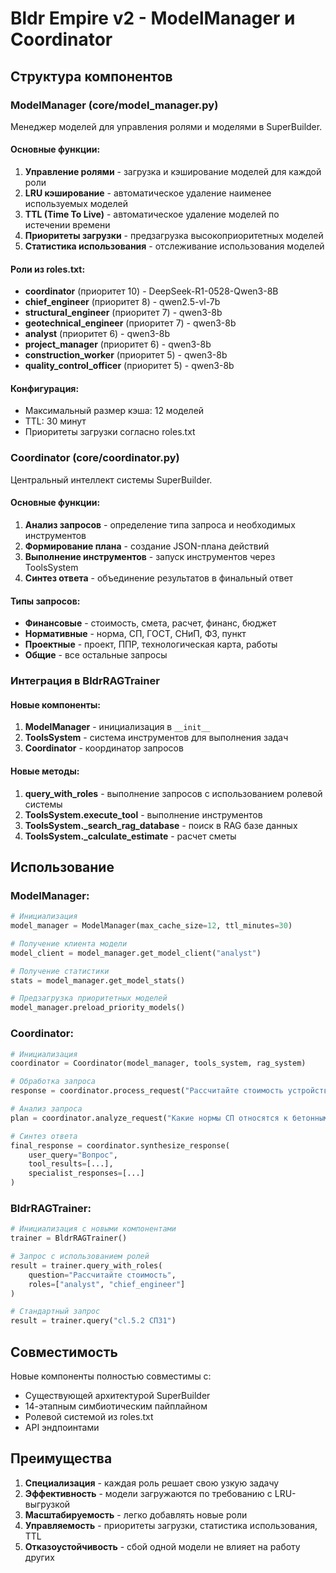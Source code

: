 # Bldr Empire v2 - ModelManager и Coordinator

## Структура компонентов

### ModelManager (core/model_manager.py)

Менеджер моделей для управления ролями и моделями в SuperBuilder.

#### Основные функции:
1. **Управление ролями** - загрузка и кэширование моделей для каждой роли
2. **LRU кэширование** - автоматическое удаление наименее используемых моделей
3. **TTL (Time To Live)** - автоматическое удаление моделей по истечении времени
4. **Приоритеты загрузки** - предзагрузка высокоприоритетных моделей
5. **Статистика использования** - отслеживание использования моделей

#### Роли из roles.txt:
- **coordinator** (приоритет 10) - DeepSeek-R1-0528-Qwen3-8B
- **chief_engineer** (приоритет 8) - qwen2.5-vl-7b
- **structural_engineer** (приоритет 7) - qwen3-8b
- **geotechnical_engineer** (приоритет 7) - qwen3-8b
- **analyst** (приоритет 6) - qwen3-8b
- **project_manager** (приоритет 6) - qwen3-8b
- **construction_worker** (приоритет 5) - qwen3-8b
- **quality_control_officer** (приоритет 5) - qwen3-8b

#### Конфигурация:
- Максимальный размер кэша: 12 моделей
- TTL: 30 минут
- Приоритеты загрузки согласно roles.txt

### Coordinator (core/coordinator.py)

Центральный интеллект системы SuperBuilder.

#### Основные функции:
1. **Анализ запросов** - определение типа запроса и необходимых инструментов
2. **Формирование плана** - создание JSON-плана действий
3. **Выполнение инструментов** - запуск инструментов через ToolsSystem
4. **Синтез ответа** - объединение результатов в финальный ответ

#### Типы запросов:
- **Финансовые** - стоимость, смета, расчет, финанс, бюджет
- **Нормативные** - норма, СП, ГОСТ, СНиП, ФЗ, пункт
- **Проектные** - проект, ППР, технологическая карта, работы
- **Общие** - все остальные запросы

### Интеграция в BldrRAGTrainer

#### Новые компоненты:
1. **ModelManager** - инициализация в `__init__`
2. **ToolsSystem** - система инструментов для выполнения задач
3. **Coordinator** - координатор запросов

#### Новые методы:
1. **query_with_roles** - выполнение запросов с использованием ролевой системы
2. **ToolsSystem.execute_tool** - выполнение инструментов
3. **ToolsSystem._search_rag_database** - поиск в RAG базе данных
4. **ToolsSystem._calculate_estimate** - расчет сметы

## Использование

### ModelManager:
```python
# Инициализация
model_manager = ModelManager(max_cache_size=12, ttl_minutes=30)

# Получение клиента модели
model_client = model_manager.get_model_client("analyst")

# Получение статистики
stats = model_manager.get_model_stats()

# Предзагрузка приоритетных моделей
model_manager.preload_priority_models()
```

### Coordinator:
```python
# Инициализация
coordinator = Coordinator(model_manager, tools_system, rag_system)

# Обработка запроса
response = coordinator.process_request("Рассчитайте стоимость устройства фундамента")

# Анализ запроса
plan = coordinator.analyze_request("Какие нормы СП относятся к бетонным работам?")

# Синтез ответа
final_response = coordinator.synthesize_response(
    user_query="Вопрос", 
    tool_results=[...], 
    specialist_responses=[...]
)
```

### BldrRAGTrainer:
```python
# Инициализация с новыми компонентами
trainer = BldrRAGTrainer()

# Запрос с использованием ролей
result = trainer.query_with_roles(
    question="Рассчитайте стоимость", 
    roles=["analyst", "chief_engineer"]
)

# Стандартный запрос
result = trainer.query("cl.5.2 СП31")
```

## Совместимость

Новые компоненты полностью совместимы с:
- Существующей архитектурой SuperBuilder
- 14-этапным симбиотическим пайплайном
- Ролевой системой из roles.txt
- API эндпоинтами

## Преимущества

1. **Специализация** - каждая роль решает свою узкую задачу
2. **Эффективность** - модели загружаются по требованию с LRU-выгрузкой
3. **Масштабируемость** - легко добавлять новые роли
4. **Управляемость** - приоритеты загрузки, статистика использования, TTL
5. **Отказоустойчивость** - сбой одной модели не влияет на работу других